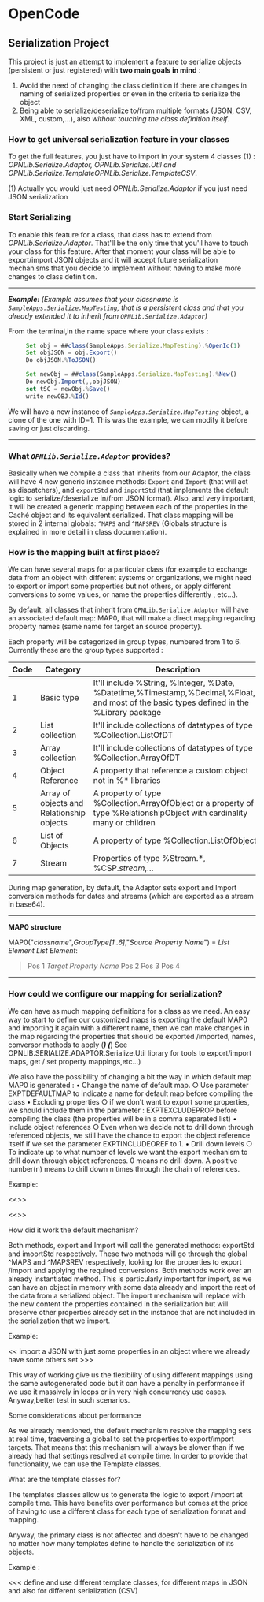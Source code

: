 # OpenCode
## Serialization Project

This project is just an attempt to implement a feature to serialize objects (persistent or just registered) with **two main goals in mind** :

1. Avoid the need of changing the class definition if there are changes in naming of serialized properties or even in the criteria to serialize the object
2. Being able to serialize/deserialize to/from  multiple formats (JSON, CSV, XML, custom,…), also _without touching the class definition itself_.

### How to get universal serialization feature in your classes

To get the full features, you just have to import in your system 4 classes (1) : _OPNLib.Serialize.Adaptor, OPNLib.Serialize.Util and OPNLib.Serialize.TemplateOPNLib.Serialize.TemplateCSV_.

(1) Actually you would just need _OPNLib.Serialize.Adaptor_ if you just need JSON serialization

### Start Serializing

To enable this feature for a class, that class has to extend from _OPNLib.Serialize.Adaptor_. That'll be the only time that you'll have to touch your class for this feature. After that moment your class will be able to export/import JSON objects and it will accept future serialization mechanisms that you decide to implement without having to make more changes to class definition.

---

_**Example:**_ 
_(Example assumes that your classname is `SampleApps.Serialize.MapTesting`, that is a persistent class and that you already extended it to inherit from `OPNLib.Serialize.Adaptor`)_

From the terminal,in the name space where your class exists :

```javascript
     Set obj = ##class(SampleApps.Serialize.MapTesting).%OpenId(1)
     Set objJSON = obj.Export()
     Do objJSON.%ToJSON()

     Set newObj = ##class(SampleApps.Serialize.MapTesting).%New()
     Do newObj.Import(,,objJSON)
     set tSC = newObj.%Save()
     write newOBJ.%Id()
 ```
We will have a new instance of _`SampleApps.Serialize.MapTesting`_ object, a clone of the one with ID=1. This was the example, we can modify it before saving or just discarding.

---
 
### What _`OPNLib.Serialize.Adaptor`_ provides?

Basically when we compile a class that inherits from our Adaptor, the class will have 4 new generic instance methods: `Export` and `Import` (that will act as dispatchers), and `exportStd` and  `importStd` (that implements the default logic to serialize/deserialize in/from JSON format). Also, and very important, it will be created a generic mapping between each of the properties in the Caché object  and its equivalent serialized. That class mapping will be stored in 2 internal globals: `^MAPS` and `^MAPSREV` (Globals structure is explained in more detail in class documentation).
 
### How is the mapping built at first place?

We can have several maps for a particular class (for example to exchange data from an object  with different systems or organizations, we might need to export or import some properties but not others, or apply different conversions to some values, or name the properties differently , etc…).

By default,  all classes that inherit from `OPNLib.Serialize.Adaptor` will have an associated default map: MAP0, that will make a direct mapping regarding property names (same name for target an source property).

Each property will be categorized in group types, numbered from 1 to 6. Currently these are the group types supported :

Code | Category | Description
---- | ------------- | -----------
1 | Basic type | It'll include %String, %Integer, %Date, %Datetime,%Timestamp,%Decimal,%Float,… and most of the basic types defined in the %Library package 
2 | List collection | It'll include collections of datatypes of type %Collection.ListOfDT
3 | Array collection | It'll include collections of datatypes of type %Collection.ArrayOfDT
4 | Object Reference | A property that reference a custom object not in %* libraries 
5 | Array of objects and Relationship objects | A property of type %Collection.ArrayOfObject or a property of type %RelationshipObject with cardinality many or children
6 | List of Objects | A property of type %Collection.ListOfObject
7 | Stream | Properties of type %Stream.*, %CSP.*stream*,…

During map generation, by default, the Adaptor sets export and Import conversion methods for dates and streams (which are exported as a stream in base64).

---
**MAP0 structure**

MAP0("*classname*",_GroupType[1..6]_,"_Source Property Name_") = *List Element*
 *List Element*:
 > Pos 1 *Target Property Name*
 > Pos 2
 > Pos 3
 > Pos 4

---

### How could we configure our mapping for serialization?

We can have as much mapping definitions for a class as we need. An easy way to start to define our customized maps is exporting the default MAP0 and importing it again with a different name, then we can make changes in the map regarding the properties that should be exported /imported, names, conversor methods to apply (***) 
(***) See OPNLIB.SERIALIZE.ADAPTOR.Serialize.Util library for tools to export/import maps, get / set property mappings,etc…)

We also have the possibility of changing a bit the way in which default map MAP0 is generated :
	• Change the name of default map. 
		○ Use parameter EXPTDEFAULTMAP to indicate a name for default map before compiling the class 
	• Excluding  properties 
		○ if we don't want to export some   properties, we should include them in the parameter : EXPTEXCLUDEPROP before compiling the class (the properties will be in a comma separated list)
	• include  object references
		○ Even when we decide not to drill down through referenced objects, we still have the chance to export the object reference itself if we set the parameter EXPTINCLUDEOREF to 1.
	• Drill down levels
		○ To indicate up to what number of levels we want the export mechanism to drill down through object references. 0 means no drill down. A positive number(n) means to drill down n times through the chain of references.

Example:

<<<create MAP1 from MAP0 >>>

<<<USING MAP0 and MAP1 from the same object instance >>>

How did it work the default mechanism?

Both methods, export and Import will call the generated methods: exportStd and imoortStd respectively. These two methods will go through the global ^MAPS and ^MAPSREV respectively, looking for the properties to export /import and applying the required conversions. 
Both methods work over an already instantiated method. This is particularly important for import, as we can have an object in memory with some data already and import the rest of the data from a serialized object. The import mechanism will replace with the new content the properties contained in the serialization but will preserve other properties already set in the instance that are not included in the serialization that we import.

Example:

<< import a JSON with just some properties in an object where we already have some others set >>>

This way of working give us the flexibility of using different mappings using the same autogenerated code but it can have a penalty in performance if we use it massively in loops or in very high concurrency use cases. Anyway,better test in such scenarios. 

Some considerations about performance 

As we already mentioned, the default mechanism resolve the mapping sets at real time, trasversing a global to set the properties to export/import  targets. That means that this mechanism will always be slower than if we already had that settings resolved at compile time. In order to provide that functionality, we can use the Template classes. 

 What are the template classes for?

The templates classes allow us to generate the logic to export /import at compile time.
This have benefits over performance but comes at the price of having to use a different class for each type of serialization format and mapping.

Anyway, the primary class is not affected and doesn't have to be changed no matter how many templates define to handle the serialization of its objects.

Example :

<<< define and use different template classes, for different maps in JSON and also for different serialization (CSV)
>>> 
